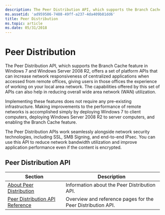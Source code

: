 ```yaml
---
description: The Peer Distribution API, which supports the Branch Cache feature in Windows 7 and Windows Server 2008 R2, offers a set of platform APIs that can increase network responsiveness of centralized applications when accessed from remote offices, giving users in those offices the experience of working on your local area network. The capabilities offered by this set of APIs can also help in reducing overall wide area network (WAN) utilization.
ms.assetid: 'ad959586-7488-49ff-a237-4da409b81dd6'
title: Peer Distribution
ms.topic: article
ms.date: 05/31/2018
---
```


# Peer Distribution

The Peer Distribution API, which supports the Branch Cache feature in Windows 7 and Windows Server 2008 R2, offers a set of platform APIs that can increase network responsiveness of centralized applications when accessed from remote offices, giving users in those offices the experience of working on your local area network. The capabilities offered by this set of APIs can also help in reducing overall wide area network (WAN) utilization.

Implementing these features does not require any pre-existing infrastructure. Making improvements to the performance of remote networks is accomplished simply by deploying Windows 7 to client computers, deploying Windows Server 2008 R2 to server computers, and enabling the Branch Cache feature.

The Peer Distribution APIs work seamlessly alongside network security technologies, including SSL, SMB Signing, and end-to-end IPsec. You can use this API to reduce network bandwidth utilization and improve application performance even if the content is encrypted.

## Peer Distribution API



| Section                                                                | Description                                                 |
|------------------------------------------------------------------------|-------------------------------------------------------------|
| [About Peer Distribution](about-peer-distribution.md)                 | Information about the Peer Distribution API.                |
| [Peer Distribution API Reference](peer-distribution-api-reference.md) | Overview and reference pages for the Peer Distribution API. |



 

 

 



